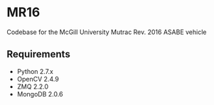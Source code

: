 # MR16
Codebase for the McGill University Mutrac Rev. 2016 ASABE vehicle

## Requirements
* Python 2.7.x
* OpenCV 2.4.9
* ZMQ 2.2.0
* MongoDB 2.0.6
